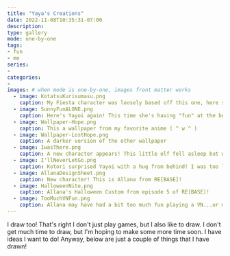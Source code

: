 ```yaml
---
title: "Yaya's Creations"
date: 2022-11-08T10:35:31-07:00
description: 
type: gallery
mode: one-by-one
tags:
- fun
- me
series:
-
categories:
-
images: # when mode is one-by-one, images front matter works
  - image: KotatsuKurisumasu.png
    caption: My Fiesta character was loosely based off this one, here she's enjoying a warm cup of tea and a Christmas cake and warming herself under a kotatsu table
  - image: SunnyFunALONE.png
    caption: Here's Yayoi again! This time she's having "fun" at the beach, but is all alone ( q . q )
  - image: Wallpaper-Hope.png
    caption: This a wallpaper from my favorite anime ( ^ w ^ )
  - image: Wallpaper-LostHope.png
    caption: A darker version of the other wallpaper
  - image: IwasThere.png
    caption: A new character appears! This little elf fell asleep but was awoken by a very bright light!
  - image: I'llNeverLetGo.png
    caption: Kotori surprised Yayoi with a hug from behind! I was too lazy to bother with a background ( o x o ;
  - image: AllanaDesignSheet.png
    caption: New character! This is Allana from RE[BASE]!
  - image: HalloweenNite.png
    caption: Allana's Halloween Custom from episode 5 of RE[BASE]!
  - image: TooMuchVNFun.png
    caption: Allana may have had a bit too much fun playing a VN...or maybe not enough
---
```


I draw too! That's right I don't just play games, but I also like to draw. I don't get much time to draw, but I'm hoping to make some more time soon. I have ideas I want to do! Anyway, below are just a couple of things that I have drawn!
